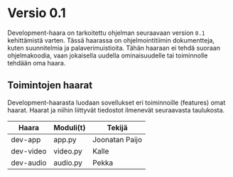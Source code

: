 # Versio 0.1 
Development-haara on tarkoitettu ohjelman seuraavaan version `0.1` kehittämistä varten. Tässä haarassa on ohjelmointitiimin dokumentteja, kuten suunnitelmia ja palaverimuistioita. 
Tähän haaraan ei tehdä suoraan ohjelmakoodia, vaan jokaisella uudella ominaisuudelle tai toiminnolle tehdään oma haara.

## Toimintojen haarat
Development-haarasta luodaan sovellukset eri toiminnoille (features) omat haarat. Haarat ja niihin liittyvät tiedostot ilmenevät seuraavasta taulukosta.

| Haara | Moduli(t) | Tekijä |
|---|---|---|
dev-app | app.py | Joonatan Paijo 
dev-video | video.py | Kalle
dev-audio | audio.py | Pekka
